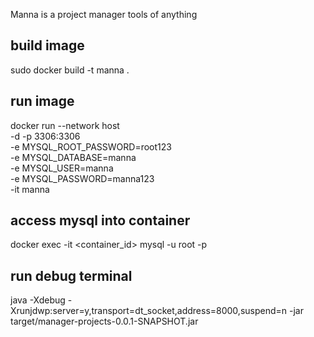
Manna is a project manager tools of anything

## build image
sudo docker build -t manna .


## run image
docker run --network host \
    -d -p 3306:3306 \
    -e MYSQL_ROOT_PASSWORD=root123 \
    -e MYSQL_DATABASE=manna \
    -e MYSQL_USER=manna \
    -e MYSQL_PASSWORD=manna123 \
    -it manna

    
## access mysql into container
docker exec -it <container_id>
mysql -u root -p


## run debug terminal
java -Xdebug -Xrunjdwp:server=y,transport=dt_socket,address=8000,suspend=n -jar target/manager-projects-0.0.1-SNAPSHOT.jar
